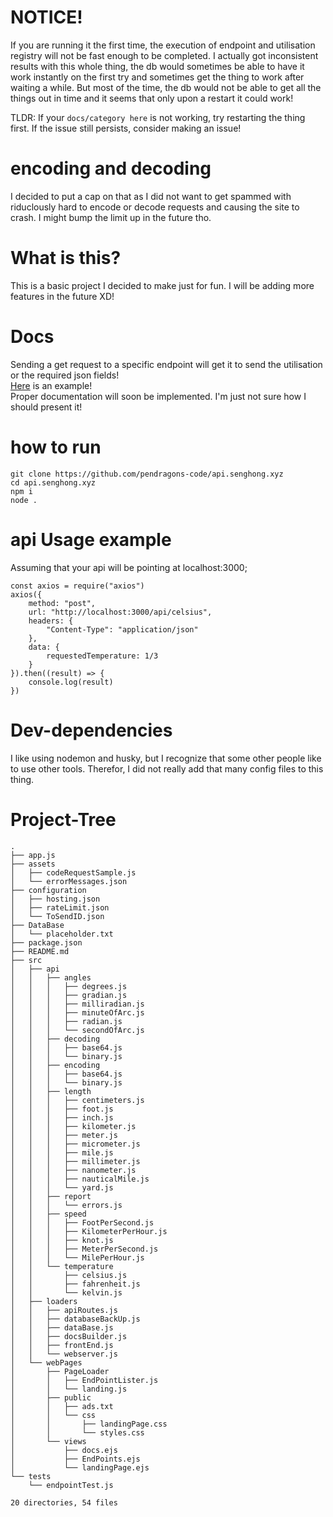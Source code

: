 # NOTICE!
If you are running it the first time, the execution of endpoint and utilisation registry will not be fast enough to be completed. I actually got inconsistent results with this whole thing, the db would sometimes be able to have it work instantly on the first try and sometimes get the thing to work after waiting a while. But most of the time, the db would not be able to get all the things out in time and it seems that only upon a restart it could work!				

TLDR: If your `docs/category here` is not working, try restarting the thing first. If the issue still persists, consider making an issue!

# encoding and decoding
I decided to put a cap on that as I did not want to get spammed with riduclously hard to encode or decode requests and causing the site to crash. I might bump the limit up in the future tho.

# What is this?
This is a basic project I decided to make just for fun. I will be adding more features in the future XD!

# Docs
Sending a get request to a specific endpoint will get it to send the utilisation or the required json fields!				
[Here](https://api.senghong.xyz/api/secondOfArc) is an example!			
Proper documentation will soon be implemented. I'm just not sure how I should present it!

# how to run
```
git clone https://github.com/pendragons-code/api.senghong.xyz
cd api.senghong.xyz
npm i
node .
```

# api Usage example
Assuming that your api will be pointing at localhost:3000;
```
const axios = require("axios")
axios({
	method: "post",
	url: "http://localhost:3000/api/celsius",
	headers: {
		"Content-Type": "application/json"
	},
	data: {
		requestedTemperature: 1/3
	}
}).then((result) => {
	console.log(result)
})
```
# Dev-dependencies
I like using nodemon and husky, but I recognize that some other people like to use other tools. Therefor, I did not really add that many config files to this thing.

# Project-Tree
```
.
├── app.js
├── assets
│   ├── codeRequestSample.js
│   └── errorMessages.json
├── configuration
│   ├── hosting.json
│   ├── rateLimit.json
│   └── ToSendID.json
├── DataBase
│   └── placeholder.txt
├── package.json
├── README.md
├── src
│   ├── api
│   │   ├── angles
│   │   │   ├── degrees.js
│   │   │   ├── gradian.js
│   │   │   ├── milliradian.js
│   │   │   ├── minuteOfArc.js
│   │   │   ├── radian.js
│   │   │   └── secondOfArc.js
│   │   ├── decoding
│   │   │   ├── base64.js
│   │   │   └── binary.js
│   │   ├── encoding
│   │   │   ├── base64.js
│   │   │   └── binary.js
│   │   ├── length
│   │   │   ├── centimeters.js
│   │   │   ├── foot.js
│   │   │   ├── inch.js
│   │   │   ├── kilometer.js
│   │   │   ├── meter.js
│   │   │   ├── micrometer.js
│   │   │   ├── mile.js
│   │   │   ├── millimeter.js
│   │   │   ├── nanometer.js
│   │   │   ├── nauticalMile.js
│   │   │   └── yard.js
│   │   ├── report
│   │   │   └── errors.js
│   │   ├── speed
│   │   │   ├── FootPerSecond.js
│   │   │   ├── KilometerPerHour.js
│   │   │   ├── knot.js
│   │   │   ├── MeterPerSecond.js
│   │   │   └── MilePerHour.js
│   │   └── temperature
│   │       ├── celsius.js
│   │       ├── fahrenheit.js
│   │       └── kelvin.js
│   ├── loaders
│   │   ├── apiRoutes.js
│   │   ├── databaseBackUp.js
│   │   ├── dataBase.js
│   │   ├── docsBuilder.js
│   │   ├── frontEnd.js
│   │   └── webserver.js
│   └── webPages
│       ├── PageLoader
│       │   ├── EndPointLister.js
│       │   └── landing.js
│       ├── public
│       │   ├── ads.txt
│       │   └── css
│       │       ├── landingPage.css
│       │       └── styles.css
│       └── views
│           ├── docs.ejs
│           ├── EndPoints.ejs
│           └── landingPage.ejs
└── tests
    └── endpointTest.js

20 directories, 54 files
```
